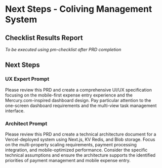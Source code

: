 # Next Steps - Coliving Management System

## Checklist Results Report
*To be executed using pm-checklist after PRD completion*

## Next Steps

### UX Expert Prompt
Please review this PRD and create a comprehensive UI/UX specification focusing on the mobile-first expense entry experience and the Mercury.com-inspired dashboard design. Pay particular attention to the one-screen dashboard requirements and the multi-view task management interface.

### Architect Prompt
Please review this PRD and create a technical architecture document for a Vercel-deployed system using Next.js, KV Redis, and Blob storage. Focus on the multi-property scaling requirements, payment processing integration, and mobile-optimized performance. Consider the specific technical assumptions and ensure the architecture supports the identified priorities of payment management and mobile expense entry.
